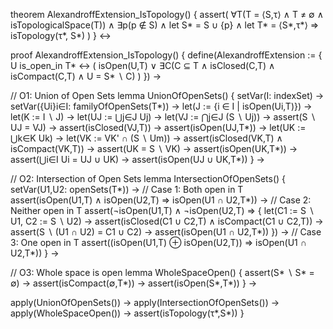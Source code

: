 theorem AlexandroffExtension_IsTopology() {
  assert(
    ∀T(T = ⟨S,τ⟩ ∧ T ≠ ∅ ∧ isTopologicalSpace(T)) ∧
    ∃p(p ∉ S) ∧
    let S* = S ∪ {p} ∧
    let T* = ⟨S*,τ*⟩ ⇒
    isTopology(τ*, S*)
  )
} ↔

proof AlexandroffExtension_IsTopology() {
  define(AlexandroffExtension := {
    U is_open_in T* ↔ (
      isOpen(U,T) ∨
      ∃C(C ⊆ T ∧ isClosed(C,T) ∧ isCompact(C,T) ∧ U = S* ∖ C)
    )
  }) →

  // O1: Union of Open Sets
  lemma UnionOfOpenSets() {
    setVar(I: indexSet) →
    setVar({Ui}i∈I: familyOfOpenSets(T*)) →
    let(J := {i ∈ I | isOpen(Ui,T)}) →
    let(K := I ∖ J) →
    let(UJ := ⋃j∈J Uj) →
    let(VJ := ⋂j∈J (S ∖ Uj)) →
    assert(S ∖ UJ = VJ) →
    assert(isClosed(VJ,T)) →
    assert(isOpen(UJ,T*)) →
    let(UK := ⋃k∈K Uk) →
    let(VK := VK' ∩ (S ∖ Um)) →
    assert(isClosed(VK,T) ∧ isCompact(VK,T)) →
    assert(UK = S ∖ VK) →
    assert(isOpen(UK,T*)) →
    assert(⋃i∈I Ui = UJ ∪ UK) →
    assert(isOpen(UJ ∪ UK,T*))
  } →

  // O2: Intersection of Open Sets
  lemma IntersectionOfOpenSets() {
    setVar(U1,U2: openSets(T*)) →
    // Case 1: Both open in T
    assert(isOpen(U1,T) ∧ isOpen(U2,T) ⇒ isOpen(U1 ∩ U2,T*)) →
    // Case 2: Neither open in T
    assert(¬isOpen(U1,T) ∧ ¬isOpen(U2,T) ⇒ {
      let(C1 := S ∖ U1, C2 := S ∖ U2) →
      assert(isClosed(C1 ∪ C2,T) ∧ isCompact(C1 ∪ C2,T)) →
      assert(S ∖ (U1 ∩ U2) = C1 ∪ C2) →
      assert(isOpen(U1 ∩ U2,T*))
    }) →
    // Case 3: One open in T
    assert((isOpen(U1,T) ⊕ isOpen(U2,T)) ⇒ isOpen(U1 ∩ U2,T*))
  } →

  // O3: Whole space is open
  lemma WholeSpaceOpen() {
    assert(S* ∖ S* = ∅) →
    assert(isCompact(∅,T*)) →
    assert(isOpen(S*,T*))
  } →

  apply(UnionOfOpenSets()) →
  apply(IntersectionOfOpenSets()) →
  apply(WholeSpaceOpen()) →
  assert(isTopology(τ*,S*))
}
